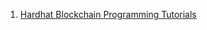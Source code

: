 1. [Hardhat Blockchain Programming Tutorials](https://youtube.com/playlist?list=PLFPZ8ai7J-iR-ysy5PeYDgWLu2513aO0i)
